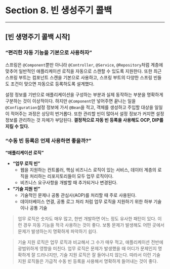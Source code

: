 # Section 8. 빈 생성주기 콜백

---

## [빈 생명주기 콜백 시작]

### “편리한 자동 기능을 기본으로 사용하자”

스프링은 `@Component`뿐만 아니라 `@Controller`, `@Service`, `@Repository`처럼 계층에 맞추어 일반적인 애플리케이션 로직을 자동으로 스캔할 수 있도록 지원한다.
또한 최근 스프링 부트는 컴포넌트 스캔을 기본으로 사용하고, 스프링 부트의 다양한 스프링 빈들도 조건이 맞으면 자동으로 등록하도록 설계했다.

설정 정보를 기반으로 애플리케이션을 구성하는 부분과 실제 동작하는 부분을 명확하게 구분하는 것이 이상적이다.
하지만 `@Component`만 넣어주면 끝나는 일을 `@Configuration`설정 정보에 가서 `@Bean`을 적고, 객체를 생성하고 주입할 대상을 일일이 적어주는 과정은 상당히 번거롭다.
또한 관리할 빈이 많아서 설정 정보가 커지면 설정 정보를 관리하는 것 자체가 부담된다.
**결정적으로 자동 빈 등록을 사용해도 OCP, DIP를 지킬 수 있다.**

### “수동 빈 등록은 언제 사용하면 좋을까?”

**“애플리케이션 로직”**

- **“업무 로직 빈”**
    - 웹을 지원하는 컨트롤러, 핵심 비즈니스 로직이 있는 서비스, 데이터 계층의 로직을 처리하는 리포지토리들이 모두 업무 로직이다.
    - 비즈니스 요구사항을 개발할 때 추가되거나 변경된다.
- **“기술 지원 빈”**
    - 기술적인 문제나 공통 관심사(AOP)를 처리할 때 주로 사용된다.
    - 데이터베이스 연결, 공통 로그 처리 처럼 업무 로직을 지원하기 위한 하부 기술이나 공통 기술

> 업무 로직은 숫자도 매우 많고, 한번 개발하면 어느 정도 유사한 패턴이 있다.
이런 경우 자동 기능을 적극 사용하는 것이 좋다.
보통 문제가 발생해도 어떤 곳에서 문제가 발생하는지 명확하게 파악하기 쉽다.
>

> 기술 지원 로직은 업무 로직과 비교해서 그 수가 매우 적고, 애플리케이션 전반에 광범위하게 영향을 미친다.
업무 로직은 문제가 발생헀을 때 어디가 문제인지 명확하게 잘 드러나지만, 기술 지원 로직은 잘 들어나지 않는다.
따라서 이런 기술 지원 로직들은 가급적 수동 빈 등록을 사용해서 명확하게 들어내는 것이 좋다.
>